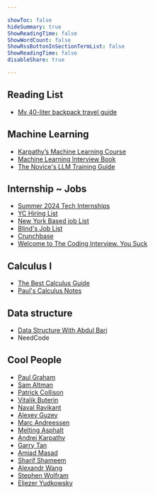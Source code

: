 ```yaml
---

showToc: false
hideSummary: true
ShowReadingTime: false
ShowWordCount: false
ShowRssButtonInSectionTermList: false
ShowReadingTime: false
disableShare: true

---
```


<!-- <a href="website" target="_blank">Name</a>  </br> -->

## Reading List
<ul>
	<li><a href="https://vitalik.ca/general/2022/06/20/backpack.html" target="_blank">My 40-liter backpack travel guide</a></li>
</ul>


## Machine Learning
<ul>
	<li><a href="https://www.youtube.com/playlist?list=PLAqhIrjkxbuWI23v9cThsA9GvCAUhRvKZ" target="_blank">Karpathy’s Machine Learning Course </a> </li>
	<li><a href="https://huyenchip.com/ml-interviews-book/" target="_blank">Machine Learning Interview Book </a> </li>
	<li><a href="https://rentry.co/llm-training" target="_blank">The Novice's LLM Training Guide </a> </li>
</ul>


## Internship ~ Jobs
<ul>
<li><a href="https://github.com/SimplifyJobs/Summer2024-Internships" target="_blank">Summer 2024 Tech Internships</a></li>
<li><a href="https://hnhiring.com/" target="_blank">YC Hiring List</a>  </li>
<li><a href="https://builtin.com/jobs" target="_blank">New York Based job List</a>  </li>
<li><a href="https://www.teamblind.com/jobs/" target="_blank">Blind's Job List</a> </li>
<li><a href="https://www.crunchbase.com/" target="_blank">Crunchbase</a>  </li>
<li><a href="https://docs.google.com/document/d/1eKirumpmwDWTtKCJKn2HuoQ2NavEfR41whmTyaQcio4/mobilebasic#" target="_blank">Welcome to The Coding Interview. You Suck</a> </li>
</ul>


## Calculus I
<ul>
<li><a href="https://www.youtube.com/watch?v=GiCojsAWRj0&list=PL0o_zxa4K1BWYThyV4T2Allw6zY0jEumv" target="_blank">The Best Calculus Guide</a> </li>
<li><a href="https://tutorial.math.lamar.edu/classes/calci/calci.aspx" target="_blank">Paul's Calculus Notes</a> </li>
</ul>

## Data structure
<ul>
<li><a href="https://youtu.be/0IAPZzGSbME?list=PLAXnLdrLnQpRcveZTtD644gM9uzYqJCwr" target="_blank">Data Structure With Abdul Bari</a> </li>
<li><a hred="https://neetcode.io/practice" target="_blank">NeedCode</a> </li>
</ul>


## Cool People

<ul>
  <li><a href="http://www.paulgraham.com/" target="_blank">Paul Graham</a></li>
  <li><a href="https://blog.samaltman.com/" target="_blank">Sam Altman</a></li>
  <li><a href="https://patrickcollison.com/" target="_blank">Patrick Collison</a></li>
  <li><a href="https://vitalik.ca/" target="_blank">Vitalik Buterin</a></li>
  <li><a href="https://nav.al/" target="_blank">Naval Ravikant</a></li>
  <li><a href="https://guzey.com/" target="_blank">Alexey Guzey</a></li>
  <li><a href="https://pmarchive.com/" target="_blank">Marc Andreessen</a></li>
  <li><a href="https://meltingasphalt.com/archive/" target="_blank">Melting Asphalt</a></li>
  <li><a href="https://karpathy.github.io/" target="_blank">Andrej Karpathy</a></li>
  <li><a href="https://blog.garrytan.com/" target="_blank">Garry Tan</a></li>
  <li><a href="https://amasad.me/" target="_blank">Amjad Masad</a></li>
  <li><a href="https://sharif.io/" target="_blank">Sharif Shameem</a></li>
  <li><a href="https://substack.com/@alexw" target="_blank">Alexandr Wang</a></li>
  <li><a href="https://writings.stephenwolfram.com/" target="_blank">Stephen Wolfram</a></li>
  <li><a href="https://www.lesswrong.com/" target="_blank">Eliezer Yudkowsky</a></li>
</ul>